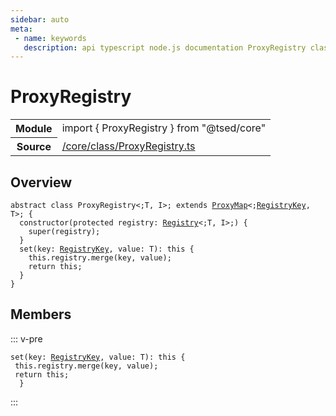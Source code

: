 ```yaml
---
sidebar: auto
meta:
 - name: keywords
   description: api typescript node.js documentation ProxyRegistry class
---
```

# ProxyRegistry <Badge text="Class" type="class"/>
<!-- Summary -->
<section class="symbol-info"><table class="is-full-width"><tbody><tr><th>Module</th><td><div class="lang-typescript"><span class="token keyword">import</span> { ProxyRegistry }&nbsp;<span class="token keyword">from</span>&nbsp;<span class="token string">"@tsed/core"</span></div></td></tr><tr><th>Source</th><td><a href="https://github.com/Romakita/ts-express-decorators/blob/v4.30.2/src//core/class/ProxyRegistry.ts#L0-L0">/core/class/ProxyRegistry.ts</a></td></tr></tbody></table></section>

<!-- Overview -->
## Overview


<pre><code class="typescript-lang "><span class="token keyword">abstract</span> <span class="token keyword">class</span> ProxyRegistry&lt<span class="token punctuation">;</span>T<span class="token punctuation">,</span> I&gt<span class="token punctuation">;</span> <span class="token keyword">extends</span> <a href="/api/core/class/ProxyMap.html"><span class="token">ProxyMap</span></a>&lt<span class="token punctuation">;</span><a href="/api/core/class/RegistryKey.html"><span class="token">RegistryKey</span></a><span class="token punctuation">,</span> T&gt<span class="token punctuation">;</span> <span class="token punctuation">{</span>
  <span class="token keyword">constructor</span><span class="token punctuation">(</span><span class="token keyword">protected</span> registry<span class="token punctuation">:</span> <a href="/api/core/class/Registry.html"><span class="token">Registry</span></a>&lt<span class="token punctuation">;</span>T<span class="token punctuation">,</span> I&gt<span class="token punctuation">;</span><span class="token punctuation">)</span> <span class="token punctuation">{</span>
    <span class="token function">super</span><span class="token punctuation">(</span>registry<span class="token punctuation">)</span><span class="token punctuation">;</span>
  <span class="token punctuation">}</span>
  <span class="token function">set</span><span class="token punctuation">(</span>key<span class="token punctuation">:</span> <a href="/api/core/class/RegistryKey.html"><span class="token">RegistryKey</span></a><span class="token punctuation">,</span> value<span class="token punctuation">:</span> T<span class="token punctuation">)</span><span class="token punctuation">:</span> this <span class="token punctuation">{</span>
    this.registry.<span class="token function">merge</span><span class="token punctuation">(</span>key<span class="token punctuation">,</span> value<span class="token punctuation">)</span><span class="token punctuation">;</span>
    return this<span class="token punctuation">;</span>
  <span class="token punctuation">}</span>
<span class="token punctuation">}</span></code></pre>



<!-- Members -->




## Members


::: v-pre

<div class="method-overview">
<pre><code class="typescript-lang "><span class="token function">set</span><span class="token punctuation">(</span>key<span class="token punctuation">:</span> <a href="/api/core/class/RegistryKey.html"><span class="token">RegistryKey</span></a><span class="token punctuation">,</span> value<span class="token punctuation">:</span> T<span class="token punctuation">)</span><span class="token punctuation">:</span> this <span class="token punctuation">{</span>
 this.registry.<span class="token function">merge</span><span class="token punctuation">(</span>key<span class="token punctuation">,</span> value<span class="token punctuation">)</span><span class="token punctuation">;</span>
 return this<span class="token punctuation">;</span>
  <span class="token punctuation">}</span></code></pre>

</div>



:::